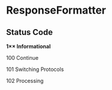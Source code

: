 # ResponseFormatter

## Status Code

 **1×× Informational**

100 Continue

101 Switching Protocols

102 Processing

